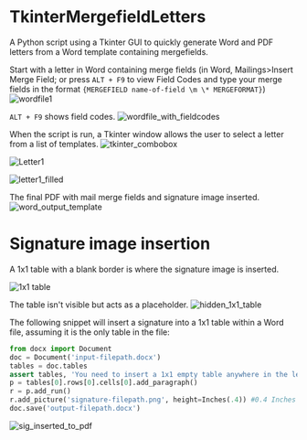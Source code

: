 # TkinterMergefieldLetters
A Python script using a Tkinter GUI to quickly generate Word and PDF letters from a Word template containing mergefields.

Start with a letter in Word containing merge fields (in Word, Mailings>Insert Merge Field; or press `ALT + F9` to view Field Codes and type your merge fields in the format `{MERGEFIELD name-of-field \m \* MERGEFORMAT}`)
![wordfile1](https://user-images.githubusercontent.com/65370643/81995204-e722a900-9606-11ea-98dc-ee28c4546f3e.JPG)

`ALT + F9` shows field codes.
![wordfile_with_fieldcodes](https://user-images.githubusercontent.com/65370643/81995221-f144a780-9606-11ea-81aa-5acbf747edce.JPG)

When the script is run, a Tkinter window allows the user to select a letter from a list of templates.
![tkinter_combobox](https://user-images.githubusercontent.com/65370643/81995115-ac207580-9606-11ea-82ca-000692596095.JPG)


![Letter1](https://user-images.githubusercontent.com/65370643/81995164-c65a5380-9606-11ea-84a2-ffa53f60eb86.JPG)

![letter1_filled](https://user-images.githubusercontent.com/65370643/81995176-d07c5200-9606-11ea-8098-5ac40c7443ec.JPG)

The final PDF with mail merge fields and signature image inserted.
![word_output_template](https://user-images.githubusercontent.com/65370643/81995542-d9b9ee80-9607-11ea-9172-9d04b777728e.JPG)

# Signature image insertion

A 1x1 table with a blank border is where the signature image is inserted.

![1x1 table](https://user-images.githubusercontent.com/65370643/81995517-cf97f000-9607-11ea-9d2b-9dd4d82a3e02.JPG)

The table isn't visible but acts as a placeholder.
![hidden_1x1_table](https://user-images.githubusercontent.com/65370643/81995484-ba22c600-9607-11ea-831b-54c88ba13e6a.JPG)

The following snippet will insert a signature into a 1x1 table within a Word file, assuming it is the only table in the file:
```python
from docx import Document
doc = Document('input-filepath.docx')
tables = doc.tables
assert tables, 'You need to insert a 1x1 empty table anywhere in the letter.'
p = tables[0].rows[0].cells[0].add_paragraph()
r = p.add_run()
r.add_picture('signature-filepath.png', height=Inches(.4)) #0.4 Inches works well for signatures
doc.save('output-filepath.docx')
```
![sig_inserted_to_pdf](https://user-images.githubusercontent.com/65370643/81995560-e9393780-9607-11ea-9bb3-a84372e21b4f.JPG)

